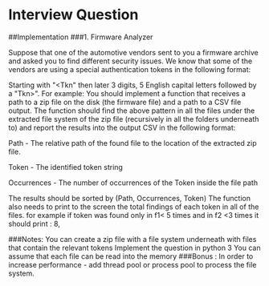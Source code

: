 Interview Question
========================
##Implementation
###1. Firmware Analyzer

Suppose that one of the automotive vendors sent to you a firmware archive
and asked you to find different security issues. We know that some of the
vendors are using a special authentication tokens in the following format:

Starting with "<Tkn" then later 3 digits, 5 English capital letters followed by a
"Tkn>". For example: <Tkn435JFIRKTkn>
You should implement a function that receives a path to a zip file on the disk
(the firmware file) and a path to a CSV file output. The function should find the
above pattern in all the files under the extracted file system of the zip file
(recursively in all the folders underneath to) and report the results into the
output CSV in the following format:

Path - The relative path of the found file to the location of the extracted
zip file.

Token - The identified token string

Occurrences - The number of occurrences of the Token inside the file path

The results should be sorted by (Path, Occurrences, Token)
The function also needs to print to the screen the total findings of each
token in all of the files. for example if token <Tkn435JFIRKTkn> was found
only in f1< 5 times and in f2 <3 times it should print <Tkn435JFIRKTkn> : 8,


###Notes:
You can create a zip file with a file system underneath with files that
contain the relevant tokens
Implement the question in python 3
You can assume that each file can be read into the memory
###Bonus : 
In order to increase performance - add thread pool or process pool to process the file system.
